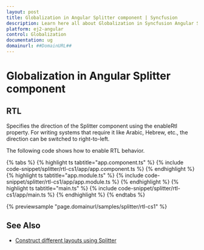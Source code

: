 ```yaml
---
layout: post
title: Globalization in Angular Splitter component | Syncfusion
description: Learn here all about Globalization in Syncfusion Angular Splitter component of Syncfusion Essential JS 2 and more.
platform: ej2-angular
control: Globalization 
documentation: ug
domainurl: ##DomainURL##
---
```


# Globalization in Angular Splitter component

## RTL

Specifies the direction of the Splitter component using the enableRtl property. For writing systems that require it like Arabic, Hebrew, etc., the direction can be switched to right-to-left.

The following code shows how to enable RTL behavior.

{% tabs %}
{% highlight ts tabtitle="app.component.ts" %}
{% include code-snippet/splitter/rtl-cs1/app/app.component.ts %}
{% endhighlight %}
{% highlight ts tabtitle="app.module.ts" %}
{% include code-snippet/splitter/rtl-cs1/app/app.module.ts %}
{% endhighlight %}
{% highlight ts tabtitle="main.ts" %}
{% include code-snippet/splitter/rtl-cs1/app/main.ts %}
{% endhighlight %}
{% endtabs %}
  
{% previewsample "page.domainurl/samples/splitter/rtl-cs1" %}

## See Also

* [Construct different layouts using Splitter](./different-layouts)